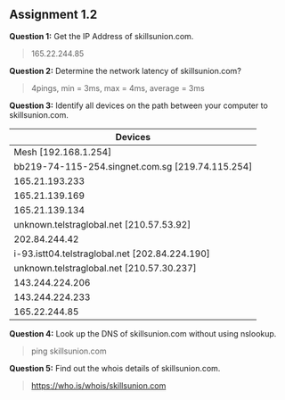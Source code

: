 ## Assignment 1.2

**Question 1:** Get the IP Address of skillsunion.com.
>165.22.244.85

**Question 2:** Determine the network latency of skillsunion.com?
> 4pings, min = 3ms, max = 4ms, average = 3ms

**Question 3:** Identify all devices on the path between your computer to skillsunion.com.

|Devices|
|--|
|Mesh [192.168.1.254]|
|bb219-74-115-254.singnet.com.sg [219.74.115.254]|
|165.21.193.233|
|165.21.139.169|
|165.21.139.134|
|unknown.telstraglobal.net [210.57.53.92]|
|202.84.244.42|
|i-93.istt04.telstraglobal.net [202.84.224.190]|
|unknown.telstraglobal.net [210.57.30.237]|
|143.244.224.206|
|143.244.224.233|
|165.22.244.85|

**Question 4:** Look up the DNS of skillsunion.com without using nslookup.
>ping skillsunion.com

**Question 5:** Find out the whois details of skillsunion.com.
>https://who.is/whois/skillsunion.com
